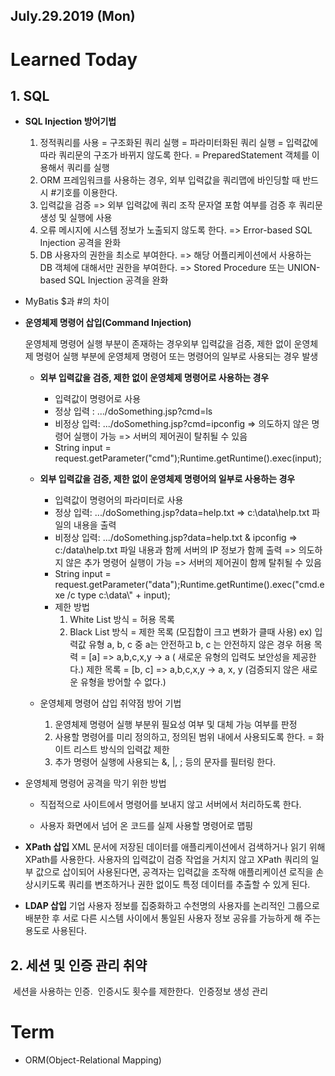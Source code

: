 ## July.29.2019  (Mon)

# **Learned Today** 

## 1. SQL

* **SQL Injection 방어기법**

  1. 정적쿼리를 사용 = 구조화된 쿼리 실행 = 파라미터화된 쿼리 실행 = 입력값에 따라 쿼리문의 구조가 바뀌지 않도록 한다. = PreparedStatement 객체를 이용해서 쿼리를 실행
  2.  ORM 프레임워크를 사용하는 경우, 외부 입력값을 쿼리맵에 바인딩할 때 반드시 #기호를 이용한다.
  3. 입력값을 검증 => 외부 입력값에 쿼리 조작 문자열 포함 여부를 검증 후 쿼리문 생성 및 실행에 사용
  4. 오류 메시지에 시스템 정보가 노출되지 않도록 한다. => Error-based SQL Injection 공격을 완화
  5. DB 사용자의 권한을 최소로 부여한다. => 해당 어플리케이션에서 사용하는 DB 객체에 대해서만 권한을 부여한다. => Stored Procedure 또는 UNION-based SQL Injection 공격을 완화

  

*  MyBatis $과 #의 차이

* **운영체제 명령어 삽입(Command Injection)**

  운영체제 명령어 실행 부분이 존재하는 경우외부 입력값을 검증, 제한 없이 운영체제 명령어 실행 부분에 운영체제 명령어 또는 명령어의 일부로 사용되는 경우 발생

  

  * **외부 입력값을 검증, 제한 없이 운영체제 명령어로 사용하는 경우**

    * 입력값이 명령어로 사용
    * 정상 입력 : .../doSomething.jsp?cmd=ls
    * 비정상 입력: .../doSomething.jsp?cmd=ipconfig => 의도하지 않은 명령어 실행이 가능 => 서버의 제어권이 탈취될 수 있음
    * String input = request.getParameter("cmd");Runtime.getRuntime().exec(input);

    

  * **외부 입력값을 검증, 제한 없이 운영체제 명령어의 일부로 사용하는 경우**
    * 입력값이 명령어의 파라미터로 사용
    * 정상 입력: .../doSomething.jsp?data=help.txt => c:\data\help.txt 파일의 내용을 출력
    * 비정상 입력: .../doSomething.jsp?data=help.txt & ipconfig => c:/data\help.txt 파일 내용과 함께 서버의 IP 정보가 함께 출력 => 의도하지 않은 추가 명령어 실행이 가능 => 서버의 제어권이 함께 탈취될 수 있음
    * String input = request.getParameter("data");Runtime.getRuntime().exec("cmd.exe /c type c:\\data\\" + input);
    * 제한 방법
      1) White List 방식 = 허용 목록 
      2) Black List 방식 = 제한 목록 (모집합이 크고 변화가 클때 사용)
      ex) 입력값 유형 a, b, c 중 a는 안전하고 b, c 는 안전하지 않은 경우
            허용 목력 = [a]          => a,b,c,x,y  -> a        ( 새로운  유형의 입력도 보안성을 제공한다.)
            제한 목록 = [b, c]      => a,b,c,x,y -> a, x, y  (검증되지 않은 새로운 유형을 방어할 수 없다.)

  * 운영체제 명령어 삽입 취약점 방어 기법
    1) 운영체제 명령어 실행 부분위 필요성 여부 및 대체 가능 여부를 판정
    2) 사용할 명령어를 미리 정의하고, 정의된 범위 내에서 사용되도록 한다. 
         = 화이트 리스트 방식의 입력값 제한
    3) 추가 명령어 실행에 사용되는 &, |, ; 등의 문자를 필터링 한다.

* 운영체제 명령어 공격을 막기 위한 방법

  * 직접적으로 사이트에서 명령어를 보내지 않고 서버에서 처리하도록 한다.

  * 사용자 화면에서 넘어 온 코드를 실제 사용할 명령어로 맵핑

    

* **XPath 삽입**
  XML 문서에 저장된 데이터를 애플리케이션에서 검색하거나 읽기 위해 XPath를 사용한다. 사용자의 입력값이 검증 작업을 거치지 않고 XPath 쿼리의 일부 값으로 삽이되어 사용된다면, 공격자는 입력값을 조작해 애플리케이션 로직을 손상시키도록 쿼리를 변조하거나 권한 없이도 특정 데이터를 추출할 수 있게 된다.

* **LDAP 삽입**
  기업 사용자 정보를 집중화하고 수천명의 사용자를 논리적인 그룹으로 배분한 후 서로 다른 시스템 사이에서 통일된 사용자 정보 공유를 가능하게 해 주는 용도로 사용된다.



## 2. 세션 및 인증 관리 취약

​	세션을 사용하는 인증. 
​	인증시도 횟수를 제한한다. 
​	인증정보 생성 관리





# **Term**

* ORM(Object-Relational Mapping)